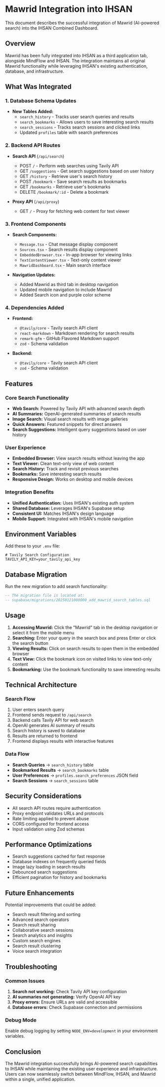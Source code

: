 # Mawrid Integration into IHSAN

This document describes the successful integration of Mawrid (AI-powered search) into the IHSAN Combined Dashboard.

## Overview

Mawrid has been fully integrated into IHSAN as a third application tab, alongside MindFlow and IHSAN. The integration maintains all original Mawrid functionality while leveraging IHSAN's existing authentication, database, and infrastructure.

## What Was Integrated

### 1. Database Schema Updates
- **New Tables Added:**
  - `search_history` - Tracks user search queries and results
  - `search_bookmarks` - Allows users to save interesting search results
  - `search_sessions` - Tracks search sessions and clicked links
  - Updated `profiles` table with search preferences

### 2. Backend API Routes
- **Search API** (`/api/search`)
  - POST `/` - Perform web searches using Tavily API
  - GET `/suggestions` - Get search suggestions based on user history
  - GET `/history` - Retrieve user's search history
  - POST `/bookmark` - Save search results as bookmarks
  - GET `/bookmarks` - Retrieve user's bookmarks
  - DELETE `/bookmark/:id` - Delete a bookmark

- **Proxy API** (`/api/proxy`)
  - GET `/` - Proxy for fetching web content for text viewer

### 3. Frontend Components
- **Search Components:**
  - `Message.tsx` - Chat message display component
  - `Sources.tsx` - Search results display component
  - `EmbeddedBrowser.tsx` - In-app browser for viewing links
  - `TextContentViewer.tsx` - Text-only content viewer
  - `MawridDashboard.tsx` - Main search interface

- **Navigation Updates:**
  - Added Mawrid as third tab in desktop navigation
  - Updated mobile navigation to include Mawrid
  - Added Search icon and purple color scheme

### 4. Dependencies Added
- **Frontend:**
  - `@tavily/core` - Tavily search API client
  - `react-markdown` - Markdown rendering for search results
  - `remark-gfm` - GitHub Flavored Markdown support
  - `zod` - Schema validation

- **Backend:**
  - `@tavily/core` - Tavily search API client
  - `zod` - Schema validation

## Features

### Core Search Functionality
- **Web Search:** Powered by Tavily API with advanced search depth
- **AI Summaries:** OpenAI-generated summaries of search results
- **Image Search:** Visual search results with image galleries
- **Quick Answers:** Featured snippets for direct answers
- **Search Suggestions:** Intelligent query suggestions based on user history

### User Experience
- **Embedded Browser:** View search results without leaving the app
- **Text Viewer:** Clean text-only view of web content
- **Search History:** Track and revisit previous searches
- **Bookmarks:** Save interesting search results
- **Responsive Design:** Works on desktop and mobile devices

### Integration Benefits
- **Unified Authentication:** Uses IHSAN's existing auth system
- **Shared Database:** Leverages IHSAN's Supabase setup
- **Consistent UI:** Matches IHSAN's design language
- **Mobile Support:** Integrated with IHSAN's mobile navigation

## Environment Variables

Add these to your `.env` file:

```env
# Tavily Search Configuration
TAVILY_API_KEY=your_tavily_api_key
```

## Database Migration

Run the new migration to add search functionality:

```sql
-- The migration file is located at:
-- supabase/migrations/20250121000000_add_mawrid_search_tables.sql
```

## Usage

1. **Accessing Mawrid:** Click the "Mawrid" tab in the desktop navigation or select it from the mobile menu
2. **Searching:** Enter your query in the search box and press Enter or click the search button
3. **Viewing Results:** Click on search results to open them in the embedded browser
4. **Text View:** Click the bookmark icon on visited links to view text-only content
5. **Bookmarking:** Use the bookmark functionality to save interesting results

## Technical Architecture

### Search Flow
1. User enters search query
2. Frontend sends request to `/api/search`
3. Backend calls Tavily API for web search
4. OpenAI generates AI summary of results
5. Search history is saved to database
6. Results are returned to frontend
7. Frontend displays results with interactive features

### Data Flow
- **Search Queries** → `search_history` table
- **Bookmarked Results** → `search_bookmarks` table
- **User Preferences** → `profiles.search_preferences` JSON field
- **Search Sessions** → `search_sessions` table

## Security Considerations

- All search API routes require authentication
- Proxy endpoint validates URLs and protocols
- Rate limiting applied to prevent abuse
- CORS configured for frontend access
- Input validation using Zod schemas

## Performance Optimizations

- Search suggestions cached for fast response
- Database indexes on frequently queried fields
- Image lazy loading in search results
- Debounced search suggestions
- Efficient pagination for history and bookmarks

## Future Enhancements

Potential improvements that could be added:
- Search result filtering and sorting
- Advanced search operators
- Search result sharing
- Collaborative search sessions
- Search analytics and insights
- Custom search engines
- Search result clustering
- Voice search integration

## Troubleshooting

### Common Issues
1. **Search not working:** Check Tavily API key configuration
2. **AI summaries not generating:** Verify OpenAI API key
3. **Proxy errors:** Ensure URLs are valid and accessible
4. **Database errors:** Check Supabase connection and permissions

### Debug Mode
Enable debug logging by setting `NODE_ENV=development` in your environment variables.

## Conclusion

The Mawrid integration successfully brings AI-powered search capabilities to IHSAN while maintaining the existing user experience and infrastructure. Users can now seamlessly switch between MindFlow, IHSAN, and Mawrid within a single, unified application.
